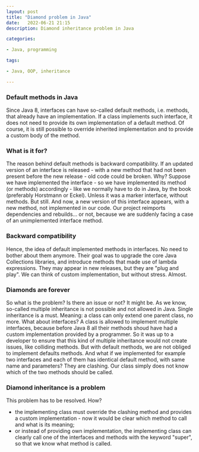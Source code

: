 ```yaml
---
layout: post
title: "Diamond problem in Java"
date:   2022-06-21 21:15
description: Diamond inheritance problem in Java

categories:

- Java, programming

tags:

- Java, OOP, inheritance

---
```


### Default methods in Java

Since Java 8, interfaces can have so-called default methods, i.e. methods,
that already have an implementation.
If a class implements such interface, it does not need to provide its own implementation
of a default method. Of course, it is still possible to override inherited implementation
and to provide a custom body of the method.

### What is it for?

The reason behind default methods is backward compatibility.
If an updated version of an interface is released - with a new method that 
had not been present before the new release - old code could be broken.
Why? Suppose we have implemented the interface - so we have implemented its
method (or methods) accordingly - like we normally have to do in Java, by the book
(preferably Horstmann or Eckel).
Unless it was a marker interface, without methods. But still.
And now, a new version of this interface appears, with a new method, not implemented in our code.
Our project reimports dependencies and rebuilds... or not, because we are suddenly facing
a case of an unimplemented interface method.

### Backward compatibility

Hence, the idea of default implemented methods in interfaces. No need to bother about them anymore.
Their goal was to upgrade the core Java Collections libraries, and introduce methods that
made use of lambda expressions. They may appear in new releases, but they are "plug and play". We can think of custom implementation, but
without stress. Almost.

### Diamonds are forever

So what is the problem? Is there an issue or not? It might be.
As we know, so-called multiple inheritance is not possible and not allowed in Java.
Single inheritance is a must.
Meaning: a class can only extend one parent class, no more. What about interfaces?
A class is allowed to implement multiple interfaces, because before Java 8 all their methods
shoud have had a custom implementation provided by a programmer. 
So it was up to a developer to ensure that this kind of multiple inheritance would not create issues, like colliding methods.
But with default methods, we are not obliged to implement defaults methods.
And what if we implemented for example two interfaces and each of them has identical default method, with
same name and parameters? They are clashing. Our class simply does not know which of the two methods should be called.

### Diamond inheritance is a problem

This problem has to be resolved. How?
- the implementing class must override the clashing method and provides a custom implementation - 
now it would be clear which method to call and what is its meaning;
- or instead of providing own implementation, the implementing class can clearly call one of the interfaces and methods
with the keyword "super", so that we know what method is called.


